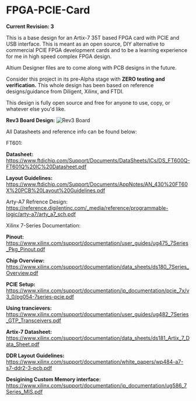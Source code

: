# FPGA-PCIE-Card

**Current Revision: 3**

This is a base design for an Artix-7 35T based FPGA card with PCIE and USB interface. This is meant as an open source, DIY alternative to commercial PCIE FPGA development cards and to be a learning experience for me in high speed complex FPGA design.

Altium Designer files are to come along with PCB designs in the future. 

Consider this project in its pre-Alpha stage with **ZERO testing and verification.** 
This whole design has been based on reference designs/guidance from Diligent, Xilinx, and FTDI.

This design is fully open source and free for anyone to use, copy, or whatever else you'd like. 

**Rev3 Board Design:**
![Rev3 Board](https://i.imgur.com/xOjqv3y.png)

All Datasheets and reference info can be found below: 

FT601:

**Datasheet:**
https://www.ftdichip.com/Support/Documents/DataSheets/ICs/DS_FT600Q-FT601Q%20IC%20Datasheet.pdf

**Layout Guidelines:**
https://www.ftdichip.com/Support/Documents/AppNotes/AN_430%20FT60X%20PCB%20Layout%20Guidelines.pdf

Arty-A7 Refrence Design:
https://reference.digilentinc.com/_media/reference/programmable-logic/arty-a7/arty_a7_sch.pdf

Xilinx 7-Series Documentation:

**Pinout:**
https://www.xilinx.com/support/documentation/user_guides/ug475_7Series_Pkg_Pinout.pdf

**Chip Overview:**
https://www.xilinx.com/support/documentation/data_sheets/ds180_7Series_Overview.pdf

**PCIE Setup:**
https://www.xilinx.com/support/documentation/ip_documentation/pcie_7x/v3_0/pg054-7series-pcie.pdf

**Using trancievers:**
https://www.xilinx.com/support/documentation/user_guides/ug482_7Series_GTP_Transceivers.pdf

**Artix-7 Datasheet:**
https://www.xilinx.com/support/documentation/data_sheets/ds181_Artix_7_Data_Sheet.pdf

**DDR Layout Guidelines:**
https://www.xilinx.com/support/documentation/white_papers/wp484-a7-s7-ddr2-3-pcb.pdf

**Desigining Custom Memory interface:**
https://www.xilinx.com/support/documentation/ip_documentation/ug586_7Series_MIS.pdf


